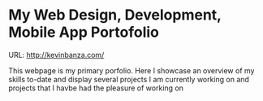 # My Web Design, Development, Mobile App Portofolio 

URL: http://kevinbanza.com/

This webpage is my primary porfolio. Here I showcase an overview of my skills to-date and display several projects I am 
currently working on and projects that I havbe had the pleasure of working on

